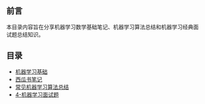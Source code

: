 ## 前言

本目录内容旨在分享机器学习数学基础笔记、机器学习算法总结和机器学习经典面试题总结知识。

## 目录

- [机器学习基础](./1-%E6%9C%BA%E5%99%A8%E5%AD%A6%E4%B9%A0%E5%9F%BA%E7%A1%80.md)
- [西瓜书笔记](./2-%E8%A5%BF%E7%93%9C%E4%B9%A6%E7%AC%94%E8%AE%B0.md)
- [常见机器学习算法总结](./3-%E5%B8%B8%E8%A7%81%E6%9C%BA%E5%99%A8%E5%AD%A6%E4%B9%A0%E7%AE%97%E6%B3%95.md)
- [4-机器学习面试题](./4-%E6%9C%BA%E5%99%A8%E5%AD%A6%E4%B9%A0%E9%9D%A2%E8%AF%95%E9%A2%98.md)
